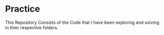 # Practice
This Repository Consists of the Code that I have been exploring and solving in thier respective folders.
